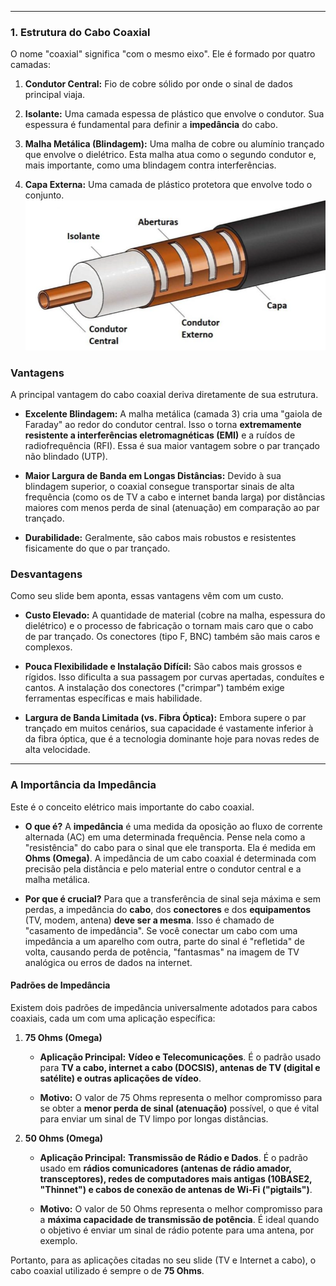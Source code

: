 
---

### **1. Estrutura do Cabo Coaxial**
O nome "coaxial" significa "com o mesmo eixo". Ele é formado por quatro camadas:

1. **Condutor Central:** Fio de cobre sólido por onde o sinal de dados principal viaja.
2. **Isolante:** Uma camada espessa de plástico que envolve o condutor. Sua espessura é fundamental para definir a **impedância** do cabo.
3. **Malha Metálica (Blindagem):** Uma malha de cobre ou alumínio trançado que envolve o dielétrico. Esta malha atua como o segundo condutor e, mais importante, como uma blindagem contra interferências.
    
4. **Capa Externa:** Uma camada de plástico protetora que envolve todo o conjunto.
   ![400](../../attachments/Pasted%20image%2020250703195127.png)
### Vantagens

A principal vantagem do cabo coaxial deriva diretamente de sua estrutura.

- **Excelente Blindagem:** A malha metálica (camada 3) cria uma "gaiola de Faraday" ao redor do condutor central. Isso o torna **extremamente resistente a interferências eletromagnéticas (EMI)** e a ruídos de radiofrequência (RFI). Essa é sua maior vantagem sobre o par trançado não blindado (UTP).
    
- **Maior Largura de Banda em Longas Distâncias:** Devido à sua blindagem superior, o coaxial consegue transportar sinais de alta frequência (como os de TV a cabo e internet banda larga) por distâncias maiores com menos perda de sinal (atenuação) em comparação ao par trançado.
    
- **Durabilidade:** Geralmente, são cabos mais robustos e resistentes fisicamente do que o par trançado.
    

### Desvantagens

Como seu slide bem aponta, essas vantagens vêm com um custo.

- **Custo Elevado:** A quantidade de material (cobre na malha, espessura do dielétrico) e o processo de fabricação o tornam mais caro que o cabo de par trançado. Os conectores (tipo F, BNC) também são mais caros e complexos.
    
- **Pouca Flexibilidade e Instalação Difícil:** São cabos mais grossos e rígidos. Isso dificulta a sua passagem por curvas apertadas, conduítes e cantos. A instalação dos conectores ("crimpar") também exige ferramentas específicas e mais habilidade.
    
- **Largura de Banda Limitada (vs. Fibra Óptica):** Embora supere o par trançado em muitos cenários, sua capacidade é vastamente inferior à da fibra óptica, que é a tecnologia dominante hoje para novas redes de alta velocidade.
    

---

### A Importância da Impedância

Este é o conceito elétrico mais importante do cabo coaxial.

- **O que é?** A **impedância** é uma medida da oposição ao fluxo de corrente alternada (AC) em uma determinada frequência. Pense nela como a "resistência" do cabo para o sinal que ele transporta. Ela é medida em **Ohms (Omega)**. A impedância de um cabo coaxial é determinada com precisão pela distância e pelo material entre o condutor central e a malha metálica.
    
- **Por que é crucial?** Para que a transferência de sinal seja máxima e sem perdas, a impedância do **cabo**, dos **conectores** e dos **equipamentos** (TV, modem, antena) **deve ser a mesma**. Isso é chamado de "casamento de impedância". Se você conectar um cabo com uma impedância a um aparelho com outra, parte do sinal é "refletida" de volta, causando perda de potência, "fantasmas" na imagem de TV analógica ou erros de dados na internet.
    

#### Padrões de Impedância

Existem dois padrões de impedância universalmente adotados para cabos coaxiais, cada um com uma aplicação específica:

1. **75 Ohms (Omega)**
    
    - **Aplicação Principal:** **Vídeo e Telecomunicações**. É o padrão usado para **TV a cabo, internet a cabo (DOCSIS), antenas de TV (digital e satélite) e outras aplicações de vídeo**.
        
    - **Motivo:** O valor de 75 Ohms representa o melhor compromisso para se obter a **menor perda de sinal (atenuação)** possível, o que é vital para enviar um sinal de TV limpo por longas distâncias.
        
2. **50 Ohms (Omega)**
    
    - **Aplicação Principal:** **Transmissão de Rádio e Dados**. É o padrão usado em **rádios comunicadores (antenas de rádio amador, transceptores), redes de computadores mais antigas (10BASE2, "Thinnet") e cabos de conexão de antenas de Wi-Fi ("pigtails")**.
        
    - **Motivo:** O valor de 50 Ohms representa o melhor compromisso para a **máxima capacidade de transmissão de potência**. É ideal quando o objetivo é enviar um sinal de rádio potente para uma antena, por exemplo.
        

Portanto, para as aplicações citadas no seu slide (TV e Internet a cabo), o cabo coaxial utilizado é sempre o de **75 Ohms**.